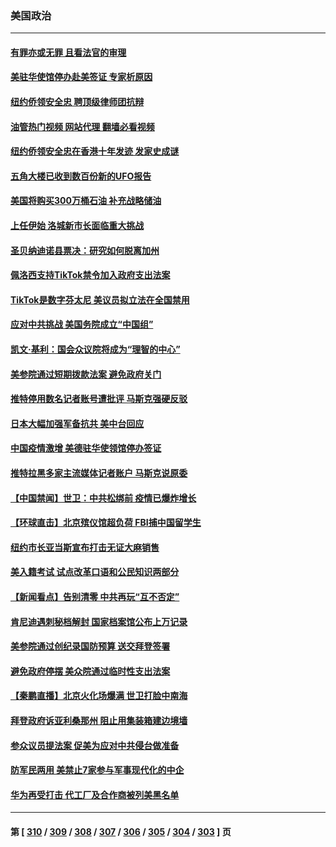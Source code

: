 ### 美国政治
---
#### [有罪亦或无罪 且看法官的审理](../../pages/ncid1078159/n13886587.md?12171645) 
#### [美驻华使馆停办赴美签证 专家析原因](../../pages/ncid1078159/n13886582.md?12171645) 
#### [纽约侨领安全忠 聘顶级律师团抗辩](../../pages/ncid1078159/n13886541.md?12171645) 
#### [油管热门视频 网站代理 翻墙必看视频](http://138.2.39.72:81/youtube.html?epic-marker?12171645)
#### [纽约侨领安全忠在香港十年发迹 发家史成谜](../../pages/ncid1078159/n13886538.md?12171645) 
#### [五角大楼已收到数百份新的UFO报告](../../pages/ncid1078159/n13886526.md?12171645) 
#### [美国将购买300万桶石油 补充战略储油](../../pages/ncid1078159/n13886482.md?12171645) 
#### [上任伊始 洛城新市长面临重大挑战](../../pages/ncid1078159/n13886514.md?12171645) 
#### [圣贝纳迪诺县票决：研究如何脱离加州](../../pages/ncid1078159/n13886491.md?12171645) 
#### [佩洛西支持TikTok禁令加入政府支出法案](../../pages/ncid1078159/n13886373.md?12171645) 
#### [TikTok是数字芬太尼 美议员拟立法在全国禁用](../../pages/ncid1078159/n13886372.md?12171645) 
#### [应对中共挑战 美国务院成立“中国组”](../../pages/ncid1078159/n13886390.md?12171645) 
#### [凯文·基利：国会众议院将成为“理智的中心”](../../pages/ncid1078159/n13886396.md?12171645) 
#### [美参院通过短期拨款法案 避免政府关门](../../pages/ncid1078159/n13886318.md?12171645) 
#### [推特停用数名记者账号遭批评 马斯克强硬反驳](../../pages/ncid1078159/n13885785.md?12171645) 
#### [日本大幅加强军备抗共 美中台回应](../../pages/ncid1078159/n13886331.md?12171645) 
#### [中国疫情激增 美德驻华使领馆停办签证](../../pages/ncid1078159/n13886335.md?12171645) 
#### [推特拉黑多家主流媒体记者账户 马斯克说原委](../../pages/ncid1078159/n13886169.md?12171645) 
#### [【中国禁闻】世卫：中共松绑前 疫情已爆炸增长](../../pages/ncid1078159/n13885695.md?12171645) 
#### [【环球直击】北京殡仪馆超负荷 FBI捕中国留学生](../../pages/ncid1078159/n13885772.md?12171645) 
#### [纽约市长亚当斯宣布打击无证大麻销售](../../pages/ncid1078159/n13885977.md?12171645) 
#### [美入籍考试 试点改革口语和公民知识两部分](../../pages/ncid1078159/n13885979.md?12171645) 
#### [【新闻看点】告别清零 中共再玩“互不否定”](../../pages/ncid1078159/n13885774.md?12171645) 
#### [肯尼迪遇刺秘档解封 国家档案馆公布上万记录](../../pages/ncid1078159/n13885834.md?12171645) 
#### [美参院通过创纪录国防预算 送交拜登签署](../../pages/ncid1078159/n13885868.md?12171645) 
#### [避免政府停摆 美众院通过临时性支出法案](../../pages/ncid1078159/n13885828.md?12171645) 
#### [【秦鹏直播】北京火化场爆满 世卫打脸中南海](../../pages/ncid1078159/n13885779.md?12171645) 
#### [拜登政府诉亚利桑那州 阻止用集装箱建边境墙](../../pages/ncid1078159/n13885734.md?12171645) 
#### [参众议员提法案 促美为应对中共侵台做准备](../../pages/ncid1078159/n13885724.md?12171645) 
#### [防军民两用 美禁止7家参与军事现代化的中企](../../pages/ncid1078159/n13885725.md?12171645) 
#### [华为再受打击 代工厂及合作商被列美黑名单](../../pages/ncid1078159/n13885714.md?12171645) 

---
#### 第 [ [310](./310.md?12171645) / [309](./309.md?12171645) / [308](./308.md?12171645) / [307](./307.md?12171645) / [306](./306.md?12171645) / [305](./305.md?12171645) / [304](./304.md?12171645) / [303](./303.md?12171645) ] 页
